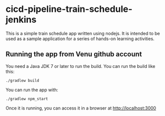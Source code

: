 # cicd-pipeline-train-schedule-jenkins

This is a simple train schedule app written using nodejs. It is intended to be used as a sample application for a series of hands-on learning activities.

## Running the app from Venu github account

You need a Java JDK 7 or later to run the build. You can run the build like this:

    ./gradlew build

You can run the app with:

    ./gradlew npm_start

Once it is running, you can access it in a browser at [http://localhost:3000](http://localhost:3000)

